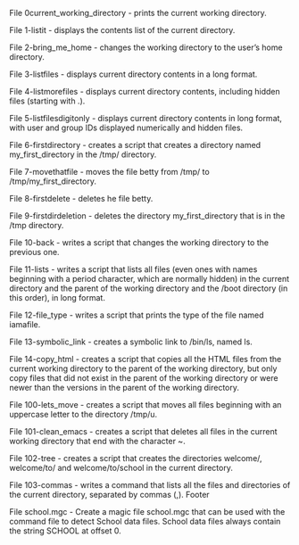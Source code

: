 File 0current_working_directory - prints the current working directory.

File 1-listit - displays the contents list of the current directory.

File 2-bring_me_home - changes the working directory to the user’s home directory.

File 3-listfiles - displays current directory contents in a long format.

File 4-listmorefiles - displays current directory contents, including hidden files (starting with .).

File 5-listfilesdigitonly - displays current directory contents in long format, with user and group IDs displayed numerically and hidden files.

File 6-firstdirectory - creates a script that creates a directory named my_first_directory in the /tmp/ directory.

File 7-movethatfile - moves the file betty from /tmp/ to /tmp/my_first_directory.

File 8-firstdelete - deletes he file betty.

File 9-firstdirdeletion - deletes the directory my_first_directory that is in the /tmp directory.

File 10-back - writes a script that changes the working directory to the previous one.

File 11-lists - writes a script that lists all files (even ones with names beginning with a period character, which are normally hidden) in the current directory and the parent of the working directory and the /boot directory (in this order), in long format.

File 12-file_type - writes a script that prints the type of the file named iamafile.

File 13-symbolic_link - creates a symbolic link to /bin/ls, named ls.

File 14-copy_html - creates a script that copies all the HTML files from the current working directory to the parent of the working directory, but only copy files that did not exist in the parent of the working directory or were newer than the versions in the parent of the working directory.

File 100-lets_move - creates a script that moves all files beginning with an uppercase letter to the directory /tmp/u.

File 101-clean_emacs - creates a script that deletes all files in the current working directory that end with the character ~.

File 102-tree - creates a script that creates the directories welcome/, welcome/to/ and welcome/to/school in the current directory.

File 103-commas - writes a command that lists all the files and directories of the current directory, separated by commas (,).
Footer

File school.mgc - Create a magic file school.mgc that can be used with the command file to detect School data files. School data files always contain the string SCHOOL at offset 0.
